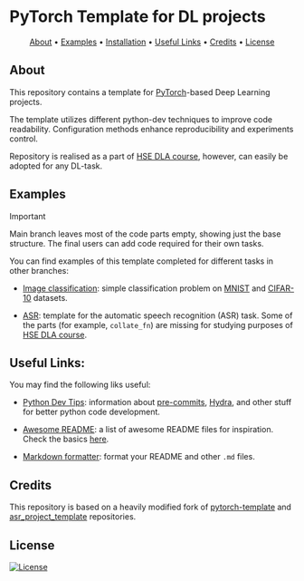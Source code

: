 # PyTorch Template for DL projects

<p align="center">
  <a href="#about">About</a> •
  <a href="#examples">Examples</a> •
  <a href="#installation">Installation</a> •
  <a href="#useful-links">Useful Links</a> •
  <a href="#credits">Credits</a> •
  <a href="#license">License</a>
</p>

## About

This repository contains a template for [PyTorch](https://pytorch.org/)-based Deep Learning projects.

The template utilizes different python-dev techniques to improve code readability. Configuration methods enhance reproducibility and experiments control.

Repository is realised as a part of [HSE DLA course](https://github.com/markovka17/dla), however, can easily be adopted for any DL-task.

## Examples

> [!IMPORTANT]
> Main branch leaves most of the code parts empty, showing just the base structure. The final users can add code required for their own tasks.

You can find examples of this template completed for different tasks in other branches:

- [Image classification](todo): simple classification problem on [MNIST](todo) and [CIFAR-10](https://www.cs.toronto.edu/~kriz/learning-features-2009-TR.pdf) datasets.

- [ASR](todo): template for the automatic speech recognition (ASR) task. Some of the parts (for example, `collate_fn`) are missing for studying purposes of [HSE DLA course](https://github.com/markovka17/dla).

## Useful Links:

You may find the following liks useful:

- [Python Dev Tips](https://github.com/ebezzam/python-dev-tips): information about [pre-commits](https://pre-commit.com/), [Hydra](https://hydra.cc/docs/intro/), and other stuff for better python code development.

- [Awesome README](https://github.com/matiassingers/awesome-readme): a list of awesome README files for inspiration. Check the basics [here](https://github.com/PurpleBooth/a-good-readme-template).

- [Markdown formatter](https://github.com/sumnow/markdown-formatter): format your README and other `.md` files.

## Credits

This repository is based on a heavily modified fork of [pytorch-template](https://github.com/victoresque/pytorch-template) and [asr_project_template](https://github.com/WrathOfGrapes/asr_project_template) repositories.

## License

[![License](https://img.shields.io/badge/license-MIT-blue.svg)](/LICENSE)
